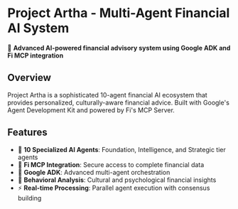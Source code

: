 # Project Artha - Multi-Agent Financial AI System

🏦 **Advanced AI-powered financial advisory system using Google ADK and Fi MCP integration**

## Overview

Project Artha is a sophisticated 10-agent financial AI ecosystem that provides personalized, culturally-aware financial advice. Built with Google's Agent Development Kit and powered by Fi's MCP Server.

## Features

- 🤖 **10 Specialized AI Agents**: Foundation, Intelligence, and Strategic tier agents
- 🔗 **Fi MCP Integration**: Secure access to complete financial data
- 🧠 **Google ADK**: Advanced multi-agent orchestration
- 🎯 **Behavioral Analysis**: Cultural and psychological financial insights
- ⚡ **Real-time Processing**: Parallel agent execution with consensus building


